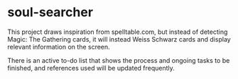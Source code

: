 # soul-searcher
This project draws inspiration from spelltable.com, but instead of detecting Magic: The Gathering cards, it will instead Weiss Schwarz cards and display relevant information on the screen.

There is an active to-do list that shows the process and ongoing tasks to be finished, and references used will be updated frequently.
